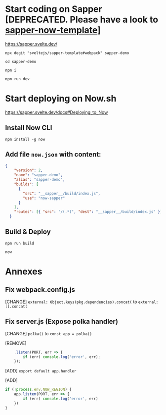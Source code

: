 # Start coding on Sapper [DEPRECATED. Please have a look to [sapper-now-template](https://github.com/vfabing/sapper-now-template)]
https://sapper.svelte.dev/

`npx degit "sveltejs/sapper-template#webpack" sapper-demo`

`cd sapper-demo`

`npm i`

`npm run dev`

# Start deploying on Now.sh
https://sapper.svelte.dev/docs#Deploying_to_Now

## Install Now CLI
`npm install -g now`

## Add file `now.json` with content:
```json
{
    "version": 2,
    "name": "sapper-demo",
    "alias": "sapper-demo",
    "builds": [
      {
        "src": "__sapper__/build/index.js",
        "use": "now-sapper"
      }
    ],
    "routes": [{ "src": "/(.*)", "dest": "__sapper__/build/index.js" }]
  }
```

## Build & Deploy
`npm run build`

`now`

# Annexes

## Fix webpack.config.js

[CHANGE] `external: Object.keys(pkg.dependencies).concat(` to `external: [].concat(`

## Fix server.js (Expose polka handler)
[CHANGE] 
`polka()` to `const app = polka()` 

[REMOVE]
```javascript
	.listen(PORT, err => {
		if (err) console.log('error', err);
	});
```

[ADD] `export default app.handler`

[ADD]
```javascript
if (!process.env.NOW_REGION) {
	app.listen(PORT, err => {
		if (err) console.log('error', err)
	})
} 
```

